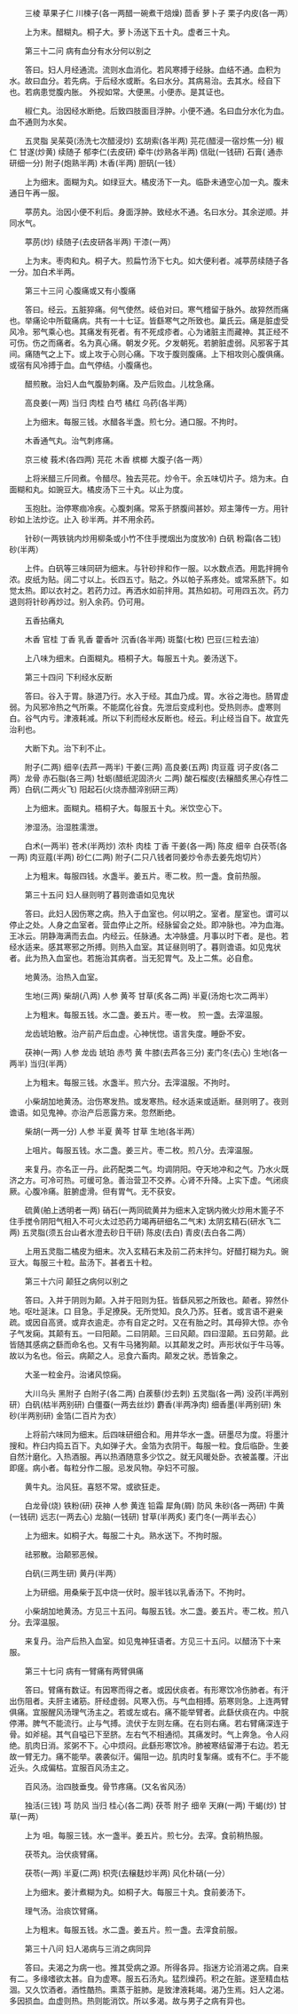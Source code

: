 <!-- { "loadSidebar": true } -->
　　三棱 草果子仁 川楝子(各一两醋一碗煮干焙燥) 茴香 萝卜子 栗子内皮(各一两）

　　上为末。醋糊丸。桐子大。萝卜汤送下五十丸。虚者三十丸。

　　第三十二问 病有血分有水分何以别之

　　答曰。妇人月经通流。流则水血消化。若风寒搏于经脉。血结不通。血积为水。故曰血分。若先病。于后经水或断。名曰水分。其病易治。去其水。经自下也。若病患觉腹内胀。 外视如常。大便黑。小便赤。是其证也。

　　椒仁丸。治因经水断绝。后致四肢面目浮肿。小便不通。名曰血分水化为血。血不通则为水矣。

　　五灵脂 吴茱萸(汤洗七次醋浸炒) 玄胡索(各半两) 芫花(醋浸一宿炒焦一分) 椒仁 甘遂(炒黄) 续随子 郁李仁(去皮研) 牵牛(炒熟各半两) 信砒(一钱研) 石膏( 通赤研细一分) 附子(炮熟半两) 木香(半两) 胆矾(一钱）

　　上为细末。面糊为丸。如绿豆大。橘皮汤下一丸。临卧未通空心加一丸。腹未通日午再一服。

　　葶苈丸。治因小便不利后。身面浮肿。致经水不通。名曰水分。其余逆顺。并同水气。

　　葶苈(炒) 续随子(去皮研各半两) 干漆(一两）

　　上为末。枣肉和丸。桐子大。煎扁竹汤下七丸。如大便利者。减葶苈续随子各一分。加白术半两。

　　第三十三问 心腹痛或又有小腹痛

　　答曰。经云。五脏猝痛。何气使然。岐伯对曰。寒气稽留于脉外。故猝然而痛也。举痛论中所载痛病。共有一十七证。皆繇寒气之所致也。巢氏云。痛是脏虚受风冷。邪气乘心也。其痛发有死者。有不死成疹者。心为诸脏主而藏神。其正经不可伤。伤之而痛者。名为真心痛。朝发夕死。夕发朝死。若腑脏虚弱。风邪客于其间。痛随气之上下。或上攻于心则心痛。下攻于腹则腹痛。上下相攻则心腹俱痛。或宿有风冷搏于血。血气停结。小腹痛也。

　　醋煎散。治妇人血气腹胁刺痛。及产后败血。儿枕急痛。

　　高良姜(一两) 当归 肉桂 白芍 橘红 乌药(各半两）

　　上为细末。每服三钱。水醋各半盏。煎七分。通口服。不拘时。

　　木香通气丸。治气刺疼痛。

　　京三棱 莪术(各四两) 芫花 木香 槟榔 大腹子(各一两）

　　上将米醋三斤同煮。令醋尽。独去芫花。炒令干。余五味切片子。焙为末。白面糊和丸。如豌豆大。橘皮汤下三十丸。以止为度。

　　玉抱肚。治停寒痼冷疾。心腹刺痛。常系于脐腹间甚妙。郑主簿传一方。用针砂如上法炒讫。止入 砂半两。并不用余药。

　　针砂(一两铁铫内炒用柳条或小竹不住手搅烟出为度放冷) 白矾 粉霜(各二钱) 砂(半两）

　　上件。白矾等三味同研为细末。与针砂拌和作一服。以水数点洒。用匙拌拥令浓。皮纸为贴。阔二寸以上。长四五寸。贴之。外以帕子系疼处。或常系脐下。如觉太热。即以衣衬之。若药力过。再洒水如前拌用。其热如初。可用四五次。药力退则将针砂再炒过。别入余药。仍可用。

　　五香拈痛丸

　　木香 官桂 丁香 乳香 藿香叶 沉香(各半两) 斑蝥(七枚) 巴豆(三粒去油）

　　上八味为细末。白面糊丸。梧桐子大。每服五十丸。姜汤送下。

　　第三十四问 下利经水反断

　　答曰。谷入于胃。脉道乃行。水入于经。其血乃成。胃。水谷之海也。肠胃虚弱。为风邪冷热之气所乘。不能腐化谷食。先泄后变成利也。受热则赤。虚寒则白。谷气内亏。津液耗减。所以下利而经水反断也。经云。利止经当自下。故宜先治利也。

　　大断下丸。治下利不止。

　　附子(二两) 细辛(去芦一两半) 干姜(三两) 高良姜(五两) 肉豆蔻 诃子皮(各二两）龙骨 赤石脂(各三两) 牡蛎(醋纸泥固济火 二两) 酸石榴皮(去穣醋炙黑心存性二两）白矾(二两火飞) 阳起石(火烧赤醋淬别研三两）

　　上为细末。面糊丸。梧桐子大。每服五十丸。米饮空心下。

　　渗湿汤。治湿胜濡泄。

　　白术(一两半) 苍术(半两炒) 浓朴 肉桂 丁香 干姜(各一两) 陈皮 细辛 白茯苓(各一两) 肉豆蔻(半两) 砂仁(二两) 附子(二只八钱者同姜炒令赤去姜先炮切片）

　　上为粗末。每服四钱。水盏半。姜五片。枣二枚。煎一盏。食前热服。

　　第三十五问 妇人昼则明了暮则谵语如见鬼状

　　答曰。此妇人因伤寒之病。热入于血室也。何以明之。室者。屋室也。谓可以停止之处。人身之血室者。营血停止之所。经脉留会之处。即冲脉也。冲为血海。王冰云。阴静海满而去血。内经云。任脉通。太冲脉盛。月事以时下者。是也。若经水适来。感其寒邪之所搏。则热入血室。其证昼则明了。暮则谵语。如见鬼状者。此为热入血室也。若施治其病者。当无犯胃气。及上二焦。必自愈。

　　地黄汤。治热入血室。

　　生地(三两) 柴胡(八两) 人参 黄芩 甘草(炙各二两) 半夏(汤炮七次二两半）

　　上为粗末。每服五钱。水二盏。姜五片。枣一枚。 煎一盏。去滓温服。

　　龙齿琥珀散。治产前产后血虚。心神恍惚。语言失度。睡卧不安。

　　茯神(一两) 人参 龙齿 琥珀 赤芍 黄 牛膝(去芦各三分) 麦门冬(去心) 生地(各一两半) 当归(半两）

　　上为粗末。每服三钱。水盏半。煎六分。去滓温服。不拘时。

　　小柴胡加地黄汤。治伤寒发热。或发寒热。经水适来或适断。昼则明了。夜则谵语。如见鬼神。亦治产后恶露方来。忽然断绝。

　　柴胡(一两一分) 人参 半夏 黄芩 甘草 生地(各半两）

　　上咀片。每服五钱。水二盏。姜三片。枣二枚。煎八分。去滓温服。

　　来复丹。亦名正一丹。此药配类二气。均调阴阳。夺天地冲和之气。乃水火既济之方。可冷可热。可缓可急。善治营卫不交养。心肾不升降。上实下虚。气闭痰厥。心腹冷痛。脏腑虚滑。但有胃气。无不获安。

　　硫黄(舶上透明者一两) 硝石(一两同硫黄并为细末入定锅内微火炒用木篦子不住手搅令阴阳气相入不可火太过恐药力竭再研细名二气末) 太阴玄精石(研水飞二两) 五灵脂(须五台山者水澄去砂日干研) 陈皮(去白) 青皮(去白各二两）

　　上用五灵脂二橘皮为细末。次入玄精石末及前二药末拌匀。好醋打糊为丸。豌豆大。每服三十粒。盐汤下。甚者五十粒。

　　第三十六问 颠狂之病何以别之

　　答曰。入并于阴则为颠。入并于阳则为狂。皆繇风邪之所致也。颠者。猝然仆地。呕吐涎沫。口 目急。手足撩戾。无所觉知。良久乃苏。狂者。或言语不避亲疏。或因自高贤。或弃衣逾走。亦有自定之时。又在有胎之时。其母猝大惊。亦令子气发痫。其颠有五。一曰阳颠。二曰阴颠。三曰风颠。四曰湿颠。五曰劳颠。此皆随其感病之繇而命名也。又有牛马猪狗颠。以其颠发之时。声形状似于牛马等。故以为名也。俗云。病颠之人。忌食六畜肉。颠发之状。悉皆象之。

　　大圣一粒金丹。治诸风惊痫。

　　大川乌头 黑附子 白附子(各二两) 白蒺藜(炒去刺) 五灵脂(各一两) 没药(半两别研）白矾(枯半两别研) 白僵蚕(一两去丝炒) 麝香(半两净肉) 细香墨(半两别研) 朱砂(半两别研) 金箔(二百片为衣）

　　上将前六味同为细末。后四味研细合和。用井华水一盏。研墨尽为度。将墨汁搜和。杵臼内捣五百下。丸如弹子大。金箔为衣阴干。每服一粒。食后临卧。生姜自然汁磨化。入热酒服。再以热酒随意多少饮之。就无风暖处卧。衣被盖覆。汗出即瘥。病小者。每粒分作二服。忌发风物。孕妇不可服。

　　黄牛丸。治风狂。喜怒不常。或欲狂走。

　　白龙骨(烧) 铁粉(研) 茯神 人参 黄连 铅霜 犀角(屑) 防风 朱砂(各一两研) 牛黄(一钱研) 远志(一两去心) 龙脑(一钱研) 甘草(半两炙) 麦门冬(一两半去心）

　　上为细末。如桐子大。每服二十丸。熟水送下。不拘时服。

　　祛邪散。治颠邪恶候。

　　白矾(三两生研) 黄丹(半两）

　　上为研细。用桑柴于瓦中烧一伏时。服半钱以乳香汤下。不拘时。

　　小柴胡加地黄汤。方见三十五问。每服五钱。水二盏。姜五片。枣二枚。煎八分。去滓温服。

　　来复丹。治产后热入血室。如见鬼神狂语者。方见三十五问。以醋汤下十来服。

　　第三十七问 病有一臂痛有两臂俱痛

　　答曰。臂痛有数证。有因寒而得之者。或因伏痰者。有形寒饮冷伤肺者。有汗出伤阻者。夫肝主诸筋。肝经虚弱。风寒入伤。与气血相搏。筋寒则急。上连两臂俱痛。宜服醒风汤理气汤主之。若或左或右。痛不能举臂者。此繇伏痰在内。中脘停滞。脾气不能流行。止与气搏。流伏于左则左痛。在右则右痛。若右臂痛深连于骨。如斧槌。其气自嗌已下至脐。左右气不相通彻。其痛发时。气上奔急。令人闷绝。肌肉日消。浆粥不下。心中烦闷。此繇形寒饮冷。肺被寒结留滞于右边。若无故一臂无力。痛不能举。袭袭似汗。偏阻一边。肌肉时复掣痛。或有不仁。手不能近头。久成偏枯。宜服百风汤主之。

　　百风汤。治四肢垂曳。骨节疼痛。(又名省风汤）

　　独活(三钱) 芎 防风 当归 桂心(各二两) 茯苓 附子 细辛 天麻(一两) 干蝎(炒) 甘草(一两）

　　上为 咀。每服三钱。水一盏半。姜五片。煎七分。去滓。食前稍热服。

　　茯苓丸。治伏痰臂痛。

　　茯苓(一两) 半夏(二两) 枳壳(去穣麸炒半两) 风化朴硝(一分）

　　上为细末。姜汁煮糊为丸。如桐子大。每服三十丸。食前姜汤下。

　　理气汤。治痰饮臂痛。

　　上为粗末。每服五钱。水二盏。姜五片。煎一盏。去滓食前服。

　　第三十八问 妇人渴病与三消之病同异

　　答曰。夫渴之为病一也。推其受病之源。所得各异。指迷方论消渴之病。自来有二。多缘嗜欲太甚。自为虚寒。服五石汤丸。猛烈燥药。积之在脏。遂至精血枯涸。又久饮酒者。酒性酷热。熏蒸于脏肺。是致津液耗竭。渴乃生焉。妇人之渴。多因损血。血虚则热。热则能消饮。所以多渴。故与男子之病有异也。

